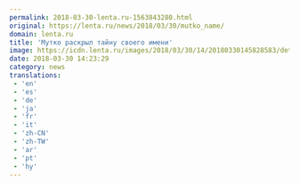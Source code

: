 ```yaml
---
permalink: 2018-03-30-lenta.ru-1563843280.html
original: https://lenta.ru/news/2018/03/30/mutko_name/
domain: lenta.ru
title: 'Мутко раскрыл тайну своего имени'
image: https://icdn.lenta.ru/images/2018/03/30/14/20180330145828583/detail_004b36f95bb201d92314967593dfd1ca.jpg
date: 2018-03-30 14:23:29
category: news
translations: 
 - 'en'
 - 'es'
 - 'de'
 - 'ja'
 - 'fr'
 - 'it'
 - 'zh-CN'
 - 'zh-TW'
 - 'ar'
 - 'pt'
 - 'hy'
---
```


